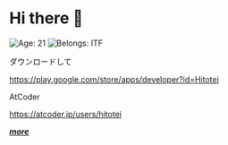 # Hi there 👋 

![Age: 21](https://img.shields.io/badge/age-21-blue?style=for-the-badge)
![Belongs: ITF](https://img.shields.io/badge/belongs-itf-Green?style=for-the-badge)

ダウンロードして

https://play.google.com/store/apps/developer?id=Hitotei


AtCoder

https://atcoder.jp/users/hitotei


_**[more](https://hitotei.github.io/)**_


